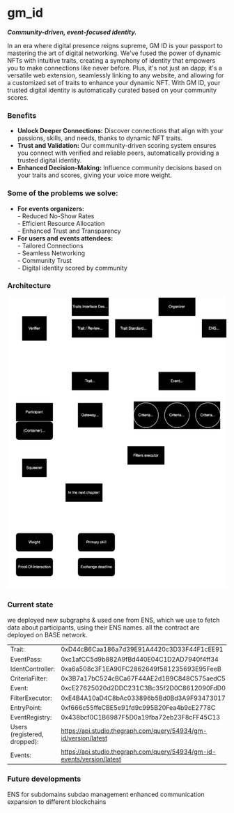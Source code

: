 # gm_id
***Community-driven, event-focused identity.***

In an era where digital presence reigns supreme, GM ID is your passport to mastering the art of digital networking. We've fused the power of dynamic NFTs with intuitive traits, creating a symphony of identity that empowers you to make connections like never before. Plus, it's not just an dapp; it's a versatile web extension, seamlessly linking to any website, and allowing for a customized set of traits to enhance your dynamic NFT. With GM ID, your trusted digital identity is automatically curated based on your community scores.

### Benefits 
- **Unlock Deeper Connections:** Discover connections that align with your passions, skills, and needs, thanks to dynamic NFT traits.
- **Trust and Validation:** Our community-driven scoring system ensures you connect with verified and reliable peers, automatically providing a trusted digital identity.
- **Enhanced Decision-Making:** Influence community decisions based on your traits and scores, giving your voice more weight.

### Some of the problems we solve:
- **For events organizers:**
<br>- Reduced No-Show Rates
<br>- Efficient Resource Allocation
<br>- Enhanced Trust and Transparency
- **For users and events attendees:**
<br>- Tailored Connections
<br>- Seamless Networking
<br>- Community Trust
<br>- Digital identity scored by community


### Architecture

![Drag Racing](flow.svg)


### Current state
we deployed new subgraphs & used one from ENS, which we use to fetch data about participants, using their ENS names.
all the contract are deployed on BASE network.

|   |   |   
|---|---|     
|Trait:| 0xD44cB6Caa186a7d39E91A4420c3D33F44F1cEE91|
|EventPass:| 0xc1afCC5d9b882A9fBd440E04C1D2AD7940f4ff34
|IdentController:| 0xa6a508c3F1EA90FC2862649f581235693E95FeeB
|CriteriaFilter:| 0x3B7a17bC524cBCa67F44AE2d1B9C848C575aedC5
|Event:| 0xcE27625020d2DDC231C3Bc35f2D0C8612090FdD0
|FilterExecutor:| 0xE4B4A10aD4C8bAc033896b5Bd0Bd3A9F93473017
|EntryPoint:| 0xf666c55ffeCBE5e91fd9c995B20Fea4b9cE2778C
|EventRegistry:| 0x438bcf0C1B6987F5D0a19fba72eb23F8cFF45C13
|Users (registered, dropped):| https://api.studio.thegraph.com/query/54934/gm-id/version/latest
|Events:| https://api.studio.thegraph.com/query/54934/gm-id-events/version/latest

### Future developments
ENS for subdomains
subdao management
enhanced communication 
expansion to different blockchains

